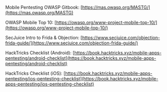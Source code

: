 Mobile Pentesting OWASP Gitbook: [https://mas.owasp.org/MASTG/](https://mas.owasp.org/MASTG)

OWASP Mobile Top 10: [https://owasp.org/www-project-mobile-top-10/](https://owasp.org/www-project-mobile-top-10/)

SecJuice Intro to Frida & Objection: [https://www.secjuice.com/objection-frida-guide/](https://www.secjuice.com/objection-frida-guide/)

HackTricks Checklist (Android): [https://book.hacktricks.xyz/mobile-apps-pentesting/android-checklist](https://book.hacktricks.xyz/mobile-apps-pentesting/android-checklist)

HackTricks Checklist (iOS): [https://book.hacktricks.xyz/mobile-apps-pentesting/ios-pentesting-checklist](https://book.hacktricks.xyz/mobile-apps-pentesting/ios-pentesting-checklist)